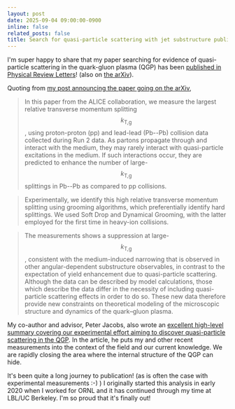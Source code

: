 ```yaml
---
layout: post
date: 2025-09-04 09:00:00-0900
inline: false
related_posts: false
title: Search for quasi-particle scattering with jet substructure published in PRL
---
```


I'm super happy to share that my paper searching for evidence of quasi-particle scattering in the quark-gluon plasma (QGP) has been [published in Physical Review Letters](https://doi.org/10.1103/PhysRevLett.135.031901)! (also on [the arXiv](https://arxiv.org/abs/2409.12837)).

Quoting from [my post announcing the paper going on the arXiv](2024-09-new-jet-substructure-paper-search-quasi-particle-scattering.md),

> In this paper from the ALICE collaboration, we measure the largest relative transverse momentum splitting $$k_{\text{T,g}}$$, using proton-proton (pp) and lead-lead (Pb--Pb) collision data collected during Run 2 data.
> As partons propagate through and interact with the medium, they may rarely interact with quasi-particle excitations in the medium.
> If such interactions occur, they are predicted to enhance the number of large-$$k_{\text{T,g}}$$ splittings in Pb--Pb as compared to pp collisions.

> Experimentally, we identify this high relative transverse momentum splitting using grooming algorithms, which preferentially identify hard splittings.
> We used Soft Drop and Dynamical Grooming, with the latter employed for the first time in heavy-ion collisions.

> The measurements shows a suppression at large-$$k_{\text{T,g}}$$, consistent with the medium-induced narrowing that is observed in other angular-dependent substructure observables, in contrast to the expectation of yield enhancement due to quasi-particle scattering.
> Although the data can be described by model calculations, those which describe the data differ in the necessity of including quasi-particle scattering effects in order to do so.
> These new data therefore provide new constraints on theoretical modeling of the microscopic structure and dynamics of the quark–gluon plasma.

My co-author and advisor, Peter Jacobs, also wrote an [excellent high-level summary covering our experimental effort aiming to discover quasi-particle scattering in the QGP](https://nuclearscience.lbl.gov/2025/07/31/new-angles-on-jet-scattering-in-the-quark-gluon-plasma-at-rhic-and-the-lhc/). In the article, he puts my and other recent measurements into the context of the field and our current knowledge. We are rapidly closing the area where the internal structure of the QGP can hide.

It's been quite a long journey to publication! (as is often the case with experimental measurements :-) ) I originally started this analysis in early 2020 when I worked for ORNL and it has continued through my time at LBL/UC Berkeley. I'm so proud that it's finally out!
